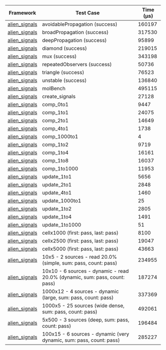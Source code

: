 | Framework | Test Case | Time (μs) |
| --- | --- | --- |
| [alien_signals](https://github.com/medz/alien-signals-dart) | avoidablePropagation (success) | 160197 |
| [alien_signals](https://github.com/medz/alien-signals-dart) | broadPropagation (success) | 317530 |
| [alien_signals](https://github.com/medz/alien-signals-dart) | deepPropagation (success) | 95899 |
| [alien_signals](https://github.com/medz/alien-signals-dart) | diamond (success) | 219015 |
| [alien_signals](https://github.com/medz/alien-signals-dart) | mux (success) | 343198 |
| [alien_signals](https://github.com/medz/alien-signals-dart) | repeatedObservers (success) | 50736 |
| [alien_signals](https://github.com/medz/alien-signals-dart) | triangle (success) | 76523 |
| [alien_signals](https://github.com/medz/alien-signals-dart) | unstable (success) | 136840 |
| [alien_signals](https://github.com/medz/alien-signals-dart) | molBench | 495115 |
| [alien_signals](https://github.com/medz/alien-signals-dart) | create_signals | 27128 |
| [alien_signals](https://github.com/medz/alien-signals-dart) | comp_0to1 | 9447 |
| [alien_signals](https://github.com/medz/alien-signals-dart) | comp_1to1 | 24075 |
| [alien_signals](https://github.com/medz/alien-signals-dart) | comp_2to1 | 14649 |
| [alien_signals](https://github.com/medz/alien-signals-dart) | comp_4to1 | 1738 |
| [alien_signals](https://github.com/medz/alien-signals-dart) | comp_1000to1 | 4 |
| [alien_signals](https://github.com/medz/alien-signals-dart) | comp_1to2 | 9719 |
| [alien_signals](https://github.com/medz/alien-signals-dart) | comp_1to4 | 16161 |
| [alien_signals](https://github.com/medz/alien-signals-dart) | comp_1to8 | 16037 |
| [alien_signals](https://github.com/medz/alien-signals-dart) | comp_1to1000 | 11953 |
| [alien_signals](https://github.com/medz/alien-signals-dart) | update_1to1 | 5656 |
| [alien_signals](https://github.com/medz/alien-signals-dart) | update_2to1 | 2848 |
| [alien_signals](https://github.com/medz/alien-signals-dart) | update_4to1 | 1460 |
| [alien_signals](https://github.com/medz/alien-signals-dart) | update_1000to1 | 25 |
| [alien_signals](https://github.com/medz/alien-signals-dart) | update_1to2 | 2805 |
| [alien_signals](https://github.com/medz/alien-signals-dart) | update_1to4 | 1491 |
| [alien_signals](https://github.com/medz/alien-signals-dart) | update_1to1000 | 51 |
| [alien_signals](https://github.com/medz/alien-signals-dart) | cellx1000 (first: pass, last: pass) | 8100 |
| [alien_signals](https://github.com/medz/alien-signals-dart) | cellx2500 (first: pass, last: pass) | 19047 |
| [alien_signals](https://github.com/medz/alien-signals-dart) | cellx5000 (first: pass, last: pass) | 43663 |
| [alien_signals](https://github.com/medz/alien-signals-dart) | 10x5 - 2 sources - read 20.0% (simple, sum: pass, count: pass) | 234955 |
| [alien_signals](https://github.com/medz/alien-signals-dart) | 10x10 - 6 sources - dynamic - read 20.0% (dynamic, sum: pass, count: pass) | 187274 |
| [alien_signals](https://github.com/medz/alien-signals-dart) | 1000x12 - 4 sources - dynamic (large, sum: pass, count: pass) | 337369 |
| [alien_signals](https://github.com/medz/alien-signals-dart) | 1000x5 - 25 sources (wide dense, sum: pass, count: pass) | 492061 |
| [alien_signals](https://github.com/medz/alien-signals-dart) | 5x500 - 3 sources (deep, sum: pass, count: pass) | 196484 |
| [alien_signals](https://github.com/medz/alien-signals-dart) | 100x15 - 6 sources - dynamic (very dynamic, sum: pass, count: pass) | 285227 |
